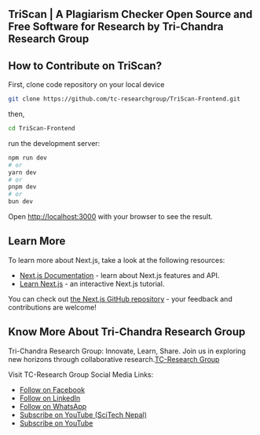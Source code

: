 ## TriScan | A Plagiarism Checker Open Source and Free Software for Research by Tri-Chandra Research Group

## How to Contribute on TriScan?
First, clone code repository on your local device
```bash
git clone https://github.com/tc-researchgroup/TriScan-Frontend.git
```
then,
```bash
cd TriScan-Frontend
```
run the development server:

```bash
npm run dev
# or
yarn dev
# or
pnpm dev
# or
bun dev
```

Open [http://localhost:3000](http://localhost:3000) with your browser to see the result.


## Learn More

To learn more about Next.js, take a look at the following resources:

- [Next.js Documentation](https://nextjs.org/docs) - learn about Next.js features and API.
- [Learn Next.js](https://nextjs.org/learn) - an interactive Next.js tutorial.

You can check out [the Next.js GitHub repository](https://github.com/vercel/next.js/) - your feedback and contributions are welcome!

## Know More About Tri-Chandra Research Group 

Tri-Chandra Research Group: Innovate, Learn, Share. Join us in exploring new horizons through collaborative research.[TC-Research Group](https://www.facebook.com/TriChandraResearchGroup)

Visit TC-Research Group Social Media Links:
- [Follow on Facebook](https://www.facebook.com/TriChandraResearchGroup)
- [Follow on LinkedIn](https://www.linkedin.com/company/tc-researchgroup)
- [Follow on WhatsApp](https://whatsapp.com/channel/0029VafGv4e5K3zbbFNfl42s)
- [Subscribe on YouTube (SciTech Nepal)](https://www.youtube.com/@SciTechNepal?sub_confirmation=1)
- [Subscribe on YouTube](https://www.youtube.com/@Tri-ChandraResearchGroup?sub_confirmation=1)
